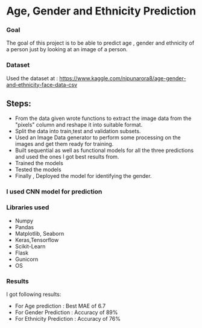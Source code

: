 # Age, Gender and Ethnicity Prediction

### Goal
The goal of this project is to be able to predict age , gender and ethnicity of a person just by looking at an image of a person.

### Dataset 
Used the dataset at : https://www.kaggle.com/nipunarora8/age-gender-and-ethnicity-face-data-csv

## Steps:
- From the data given wrote functions to extract the image data from the "pixels" column and reshape it into suitable format.
- Split the data into train,test and validation subsets.
- Used an Image Data generator to perform some processing on the images and get them ready for training.
- Built sequential as well as functional models for all the three predictions and used the ones I got best results from.
- Trained the models
- Tested the models
- Finally , Deployed the model for identifying the gender.

### I used CNN model for prediction

### Libraries used
- Numpy
- Pandas
- Matplotlib, Seaborn
- Keras,Tensorflow
- Scikit-Learn
- Flask
- Gunicorn
- OS

### Results
I got following results:
- For Age prediction : Best MAE of 6.7
- For Gender Prediction : Accuracy of 89%
- For Ethnicity Prediction : Accuracy of 76%
